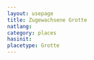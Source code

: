 ```yaml
---
layout: usepage
title: Zugewachsene Grotte
natlang:
category: places
hasinit:
placetype: Grotte
---
```

